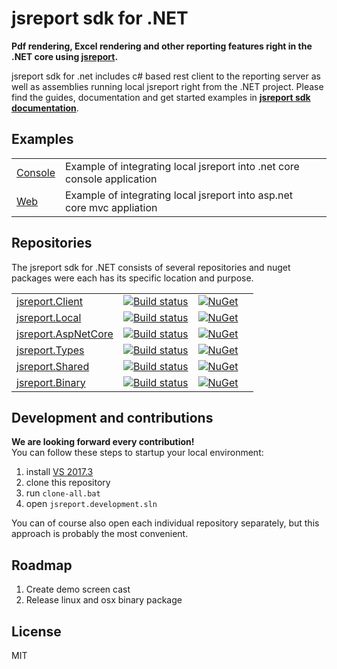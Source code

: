 # jsreport sdk for .NET

**Pdf rendering, Excel rendering and other reporting features right in the .NET core using [jsreport](https://jsreport.net).**

jsreport sdk for .net includes c# based rest client to the  reporting server as well as assemblies running local jsreport right from the .NET project. Please find the guides, documentation and get started examples in **[jsreport sdk documentation](https://jsreport.net/learn/dotnet-v2)**.

## Examples

|   |   |   |
|---|---|---|
|[Console](https://github.com/jsreport/jsreport-dotnet-example-consoleapp) | Example of integrating local jsreport into .net core console application |
|[Web](https://github.com/jsreport/jsreport-dotnet-example-webapp) | Example of integrating local jsreport into asp.net core mvc appliation |


## Repositories
The jsreport sdk for .NET consists of several repositories and nuget packages were each has its specific location and purpose.

|   |   |   |  |
|---|---|---|--|
|[jsreport.Client](https://github.com/jsreport/jsreport-dotnet-client) | [![Build status](https://ci.appveyor.com/api/projects/status/81t7e9mcyvb1bfb5?svg=true)](https://ci.appveyor.com/project/pofider/jsreport-dotnet-client) | [![NuGet](https://img.shields.io/nuget/vpre/jsreport.Client.svg)](https://nuget.org/packages/jsreport.Client) |
|[jsreport.Local](https://github.com/jsreport/jsreport-dotnet-local) | [![Build status](https://ci.appveyor.com/api/projects/status/10hxkffrxlywr3k1?svg=true)](https://ci.appveyor.com/project/pofider/jsreport-dotnet-local) | [![NuGet](https://img.shields.io/nuget/vpre/jsreport.Local.svg)](https://nuget.org/packages/jsreport.Local) |
|[jsreport.AspNetCore](https://github.com/jsreport/jsreport-dotnet-aspnetcore) | [![Build status](https://ci.appveyor.com/api/projects/status/4vyvsocrvn3en7os?svg=true)](https://ci.appveyor.com/project/pofider/jsreport-dotnet-aspnetcore) | [![NuGet](https://img.shields.io/nuget/v/jsreport.AspNetCore.svg)](https://nuget.org/packages/jsreport.AspNetCore) |
|[jsreport.Types](https://github.com/jsreport/jsreport-dotnet-types) | [![Build status](https://ci.appveyor.com/api/projects/status/sx90dahobt3dhr2f?svg=true)](https://ci.appveyor.com/project/pofider/jsreport-dotnet-types) | [![NuGet](https://img.shields.io/nuget/v/jsreport.Types.svg)](https://nuget.org/packages/jsreport.Types) |
|[jsreport.Shared](https://github.com/jsreport/jsreport-dotnet-shared) | [![Build status](https://ci.appveyor.com/api/projects/status/nl2evif6uho2y7ha?svg=true)](https://ci.appveyor.com/project/pofider/jsreport-dotnet-shared) | [![NuGet](https://img.shields.io/nuget/v/jsreport.Shared.svg)](https://nuget.org/packages/jsreport.Shared) |
|[jsreport.Binary](https://github.com/jsreport/jsreport-dotnet-binary) | [![Build status](https://ci.appveyor.com/api/projects/status/o2xkoca4gtloxayx?svg=true)](https://ci.appveyor.com/project/pofider/jsreport-dotnet-binary) | [![NuGet](https://img.shields.io/nuget/v/jsreport.Binary.svg)](https://nuget.org/packages/jsreport.Binary) |

## Development and contributions

**We are looking forward every contribution!**  
You can follow these steps to startup your local environment:

1. install [VS 2017.3](https://www.visualstudio.com/) 
2. clone this repository
3. run `clone-all.bat`
4. open `jsreport.development.sln`

You can of course also open each individual repository separately, but this approach is probably the most convenient.

## Roadmap

1. Create demo screen cast
2. Release linux and osx binary package

## License
MIT